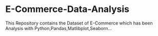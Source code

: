 # E-Commerce-Data-Analysis
This Repository contains the Dataset of E-Commerce which has been Analysis with Python,Pandas,Matlibplot,Seaborn...
